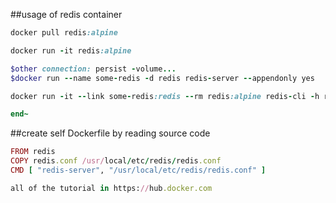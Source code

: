 ##usage of redis container
```Ruby
docker pull redis:alpine

docker run -it redis:alpine

$other connection: persist -volume...
$docker run --name some-redis -d redis redis-server --appendonly yes

docker run -it --link some-redis:redis --rm redis:alpine redis-cli -h redis -p 6379 

end~

```

##create self Dockerfile by reading source code

```Ruby
FROM redis
COPY redis.conf /usr/local/etc/redis/redis.conf
CMD [ "redis-server", "/usr/local/etc/redis/redis.conf" ]

all of the tutorial in https://hub.docker.com
```



